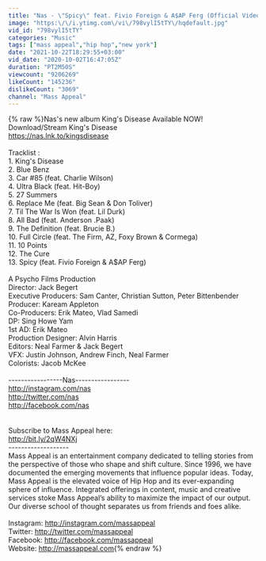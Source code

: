 ```yaml
---
title: "Nas - \"Spicy\" feat. Fivio Foreign & A$AP Ferg (Official Video)"
image: "https:\/\/i.ytimg.com\/vi\/798vylI5tTY\/hqdefault.jpg"
vid_id: "798vylI5tTY"
categories: "Music"
tags: ["mass appeal","hip hop","new york"]
date: "2021-10-22T18:29:55+03:00"
vid_date: "2020-10-02T16:47:05Z"
duration: "PT2M50S"
viewcount: "9206269"
likeCount: "145236"
dislikeCount: "3069"
channel: "Mass Appeal"
---
```

{% raw %}Nas's new album King's Disease Available NOW!<br />Download/Stream King's Disease <br /><a rel="nofollow" target="blank" href="https://nas.lnk.to/kingsdisease">https://nas.lnk.to/kingsdisease</a><br /><br />Tracklist :<br />1. King's Disease<br />2. Blue Benz<br />3. Car #85 (feat. Charlie Wilson)<br />4. Ultra Black (feat. Hit-Boy)<br />5. 27 Summers<br />6. Replace Me (feat. Big Sean &amp; Don Toliver)<br />7. Til The War Is Won (feat. Lil Durk)<br />8. All Bad (feat. Anderson .Paak)<br />9. The Definition (feat. Brucie B.)<br />10. Full Circle (feat. The Firm, AZ, Foxy Brown &amp; Cormega)<br />11. 10 Points <br />12. The Cure<br />13. Spicy (feat. Fivio Foreign &amp; A$AP Ferg)<br /><br />A Psycho Films Production<br />Director: Jack Begert<br />Executive Producers: Sam Canter, Christian Sutton, Peter Bittenbender<br />Producer: Kaream Appleton<br />Co-Producers: Erik Mateo, Vlad Samedi<br />DP: Sing Howe Yam<br />1st AD: Erik Mateo<br />Production Designer: Alvin Harris<br />Editors: Neal Farmer &amp; Jack Begert<br />VFX: Justin Johnson, Andrew Finch, Neal Farmer<br />Colorists: Jacob McKee<br /><br />-----------------Nas-----------------<br /><a rel="nofollow" target="blank" href="http://instagram.com/nas">http://instagram.com/nas</a><br /><a rel="nofollow" target="blank" href="http://twitter.com/nas">http://twitter.com/nas</a><br /><a rel="nofollow" target="blank" href="http://facebook.com/nas">http://facebook.com/nas</a><br /><br /><br />Subscribe to Mass Appeal here:<br /><a rel="nofollow" target="blank" href="http://bit.ly/2qW4NXj">http://bit.ly/2qW4NXj</a> <br />-------------------<br />Mass Appeal is an entertainment company dedicated to telling stories from the perspective of those who shape and shift culture. Since 1996, we have documented the emerging movements that influence popular ideas. Today, Mass Appeal is the elevated voice of Hip Hop and its ever-expanding sphere of influence. Integrated offerings in content, music and creative services stoke Mass Appeal’s ability to maximize the impact of our output. Our diverse school of thought separates us from friends and foes alike. <br /><br />Instagram: <a rel="nofollow" target="blank" href="http://instagram.com/massappeal">http://instagram.com/massappeal</a><br />Twitter: <a rel="nofollow" target="blank" href="http://twitter.com/massappeal">http://twitter.com/massappeal</a><br />Facebook: <a rel="nofollow" target="blank" href="http://facebook.com/massappeal">http://facebook.com/massappeal</a><br />Website: <a rel="nofollow" target="blank" href="http://massappeal.com">http://massappeal.com</a>{% endraw %}
